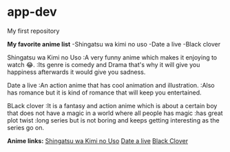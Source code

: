 # app-dev
My first repository

**My favorite anime list**
  -Shingatsu wa kimi no uso
  -Date a live
  -Black clover


Shingatsu wa Kimi no Uso
:A very funny anime which makes it enjoying to watch :joy:.
:Its genre is comedy and Drama that's why it will give you happiness afterwards it would give you sadness.

Date a live
:An action anime that has cool animation and illustration.
:Also has romance but it is kind of romance that will keep you entertained.

BLack clover
:It is a fantasy and action anime which is about a certain boy that does not have a magic in a world where all people has magic
:has great plot twist
:long series but is not boring and keeps getting interesting as the series go on.

**Anime links:**
[Shingatsu wa Kimi no Uso](https://myanimelist.net/anime/23273/Shigatsu_wa_Kimi_no_Uso)
[Date a live](https://myanimelist.net/anime/15583/Date_A_Live)
[Black Clover](https://myanimelist.net/anime/34572/Black_Clover)
